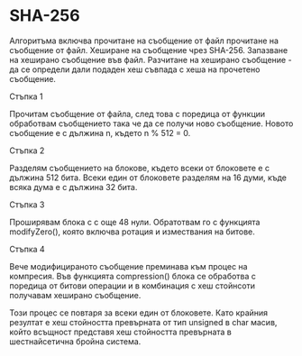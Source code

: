 # SHA-256

Алгоритъма включва прочитане на съобщение от файл прочитане на съобщение от файл.
Хеширане на съобщение чрез SHA-256.
Запазване на хеширано съобщение във файл.
Разчитане на хеширано съобщение - да се определи дали подаден хеш съвпада с хеша на прочетено съобщение.

Стъпка 1

Прочитам съобщение от файла, след това с поредица от функции обработвам съобщението така че да
се получи ново съобщение. Новото съобщение е с дължина n, където n % 512 = 0.

Стъпка 2

Разделям съобщението на блокове, където всеки от блоковете е с дължина 512 бита.
Всеки един от блоковете разделям на 16 думи, къде всяка дума е с дължина 32 бита.

Стъпка 3

Проширявам блока с с още 48 нули.
Обратотвам го с функцията modifyZero(), която включва ротация и измествания на битове.

Стъпка 4

Вече модифицираното съобщение преминава към процес на компресия. Във функцията compression()
блока се обработва с поредица от битови операции и в комбинация с хеш стойнсоти получавам 
хеширано съобщение.

Този процес се повтаря за всеки един от блоковете.
Като крайния резултат е хеш стойността превърната от тип unsigned в char масив, който всъщност
представя хеш стойността превърната в шестнайсетична бройна система.

